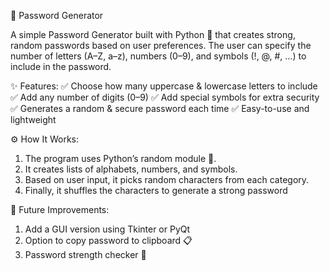 🔐 Password Generator

A simple Password Generator built with Python 🐍 that creates strong, random passwords based on user preferences.
The user can specify the number of letters (A–Z, a–z), numbers (0–9), and symbols (!, @, #, …) to include in the password.

✨ Features:
✅ Choose how many uppercase & lowercase letters to include
✅ Add any number of digits (0–9)
✅ Add special symbols for extra security
✅ Generates a random & secure password each time
✅ Easy-to-use and lightweight

⚙️ How It Works:
1. The program uses Python’s random module 🎲.
2. It creates lists of alphabets, numbers, and symbols.
3. Based on user input, it picks random characters from each category.
4. Finally, it shuffles the characters to generate a strong password

🎯 Future Improvements:
1. Add a GUI version using Tkinter or PyQt
2. Option to copy password to clipboard 📋
3. Password strength checker 🔎